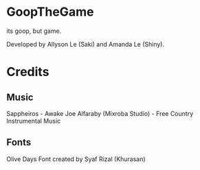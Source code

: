 # GoopTheGame
its goop, but game.

Developed by Allyson Le (Saki) and Amanda Le (Shiny).

# Credits 
## Music
 Sappheiros - Awake 
 Joe Alfaraby (Mixroba Studio) - Free Country Instrumental Music

## Fonts
Olive Days Font created by Syaf Rizal (Khurasan)


